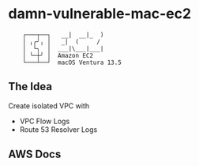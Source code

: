 # damn-vulnerable-mac-ec2

```
    ┌───┬──┐   __|  __|_  )
    │ ╷╭╯╷ │   _|  (     /
    │  └╮  │  ___|\___|___|
    │ ╰─┼╯ │  Amazon EC2
    └───┴──┘  macOS Ventura 13.5
```


## The Idea

Create isolated VPC with
- VPC Flow Logs
- Route 53 Resolver Logs



## AWS Docs


